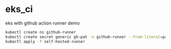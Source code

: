 # eks_ci
eks with github action runner demo

```bash
kubectl create ns github-runner
kubectl create secret generic gh-pat -n github-runner --from-literal=pat=$GITHUB_PAT
kubectl apply -f self-hosted-runner
```